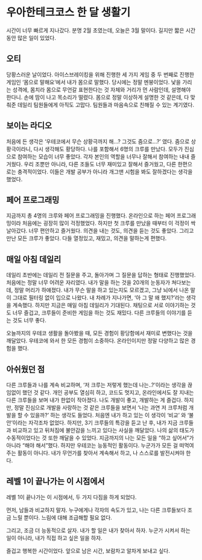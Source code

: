 # 우아한테크코스 한 달 생활기

시간이 너무 빠르게 지나갔다. 분명 2월 초였는데, 오늘은 3월 말이다. 길지만 짧은 시간 동안 많은 일이 있었다.
## 오티
당황스러운 날이었다. 아이스브레이킹을 위해 진행한 세 가지 게임 중 두 번째로 진행한 게임인 ‘몸으로 말해요’에서 내가 몸으로 말했다. 당시에는 정말 멘붕이었다. 낯을 가리는 성격에, 몸치라 몸으로 무언갈 표현한다는 것 자체와 거리가 먼 사람인데, 설명해야 한다니. 손에 땀이 나고 목소리가 떨렸다. 몸으로 정말 이상하게 설명한 것 같은데, 다 맞춰준 데일리 팀원들에게 아직도 고맙다. 팀원들과 마음속으로 친해질 수 있는 계기였다.
## 보이는 라디오
처음에 든 생각은 ‘우테코에서 무슨 상황극까지 해...? 그것도 줌으로...?’ 였다. 줌으로 상황극이라니, 다시 생각해도 황당하다. 나를 포함해서 6명의 크루를 만났다. 모두가 진심으로 참여하는 모습이 너무 좋았다. 각자 본인의 역할을 너무나 잘해서 참여하는 내내 즐거웠다. 우리 조뿐만 아니라, 다른 조들도 너무 재미있고 잘해서 즐거웠고, 다른 한편으로는 충격적이었다. 이들은 개발 공부가 아니라 개그맨 시험을 봐도 잘하겠다는 생각을 했었다.
## 페어 프로그래밍
지금까지 총 4명의 크루와 페어 프로그래밍을 진행했다. 온라인으로 하는 페어 프로그래밍이라 처음에는 굉장히 많이 걱정했었다. 하지만 첫 크루를 만났을 때부터 이 걱정이 싹 날아갔다. 너무 편안하고 즐거웠다. 의견을 내는 것도, 의견을 듣는 것도 좋았다. 그리고 만난 모든 크루가 좋았다. 다들 열정있고, 재밌고, 의견을 말하는게 편했다. 
## 매일 아침 데일리
데일리 초반에는 데일리 전 질문을 주고, 돌아가며 그 질문을 답하는 형태로 진행했었다. 처음에는 정말 너무 어려운 자리였다. 내가 말을 하는 것을 20개의 눈동자가 쳐다보는데, 정말 머리가 하얘졌다. 내가 무슨 말을 하고 있는지도 모르겠고, 그냥 뇌에서 나온 말이 그대로 필터링 없이 입으로 나왔다. 내 차례가 지나가면, ‘아 그 말 왜 했지?’라는 생각을 계속했다. 하지만 지금은 매일 아침 데일리가 기대된다. 채팅으로 서로 이야기하는 것도 너무 즐겁고, 크루들이 준비한 게임을 하는 것도 재밌다. 다른 크루들의 이야기를 듣는 것도 너무 좋다.

오늘까지의 우테코 생활을 돌아봤을 때, 모든 경험이 황당함에서 재미로 변했다는 것을 깨달았다. 우테코에 와서 한 모든 경험이 소중하다. 온라인이지만 정말 다양하고 많은 경험을 했다. 

## 아쉬웠던 점
다른 크루들과 나를 계속 비교하며, ‘저 크루는 저렇게 했는데 나는..?’이라는 생각을 끊임없이 했던 것 같다. 개인 공부도 열심히 하고, 코드도 멋지고, 온라인에서도 잘 지내는 다른 크루들을 보며 내가 한없이 작아졌다. 나도 개발이 좋고, 개발하는 게 즐겁다. 하지만, 정말 진심으로 개발을 사랑하는 것 같은 크루들을 보면서 ‘나는 과연 저 크루처럼 개발을 할 수 있을까?’ 하는 생각도 들었다. 처음엔 내가 하고 있는 이 생각이 ‘비교’ 와 ‘불안’이라는 자각조차 없었다. 하지만, 3기 크루들의 특강을 듣고 난 후, 내가 지금 크루들과 비교하고 있고 뒤처짐에 불안감을 느끼고 있다는 사실을 깨달았다.
나의 삶의 태도가 수동적이었다는 것 또한 깨달을 수 있었다. 지금까지의 나는 모든 일을 “하고 싶어서”가 아니라 “해야 해서”했다. 하지만 우테코는 능동적인 활동이다. 누군가가 모든 걸 떠먹여주는 활동이 아니다. 내가 무언가를 찾아서 계속해서 하고, 나 스스로를 발전시켜야 한다.

## 레벨 1이 끝나가는 이 시점에서
레벨 1이 끝나가는 이 시점에서, 두 가지 다짐을 하게 되었다.

먼저, 남들과 비교하지 말자. 누구에게나 각자의 속도가 있고, 나는 다른 크루들보다 조금 느릴 뿐이다. 느림에 대해 조급해할 필요 없다.

그리고, 조금 더 능동적으로 살자. 내가 할 일은 내가 찾아서 하자. 누군가 시켜서 하는 일이 아니라, 내가 직접 하고 싶은 일을 하자.

즐겁고 행복한 시간이었다. 앞으로 남은 시간, 보람차고 알차게 보내고 싶다.

